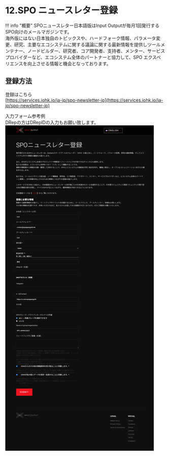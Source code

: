 # **12.SPO ニュースレター登録**

!!! info "概要"
    SPOニュースレター日本語版はInput Outputが毎月1回発行するSPO向けのメールマガジンです。  
    海外版にはない日本独自のトピックスや、ハードフォーク情報、パラメータ変更、研究、主要なエコシステムに関する議論に関する最新情報を提供しツールメンテナー、ノードビルダー、研究者、コア開発者、支持者、メンター、サービスプロバイダーなど、エコシステム全体のパートナーと協力して、SPO エクスペリエンスを向上させる情報と機会となっております。

## 登録方法

登録はこちら  
[https://services.iohk.io/ja-jp/spo-newsletter-jp](https://services.iohk.io/ja-jp/spo-newsletter-jp)

入力フォーム参考例  
DRepの方はDRepIDの入力もお願い致します。
[![](../images/spo-newsletter-jp.png)](../images/spo-newsletter-jp.png)